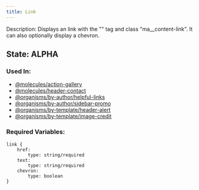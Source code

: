 ```yaml
---
title: Link
---
```

Description: Displays an link with the "<a>" tag and class "ma__content-link". It can also optionally display a chevron.

## State: ALPHA
### Used In:
- [@molecules/action-gallery](/?p=molecules-action-gallery)
- [@molecules/header-contact](/?p=molecules-header-contact)
- [@organisms/by-author/helpful-links](/?p=organisms-helpful-links)
- [@organisms/by-author/sidebar-promo](/?p=organisms-sidebar-promo)
- [@organisms/by-template/header-alert](/?p=organisms-header-alert)
- [@organisms/by-template/image-credit](/?p=organisms-image-credit)
### Required Variables:
~~~
link {
    href:
        type: string/required
    text:
        type: string/required
    chevron:
        type: boolean
}
~~~
